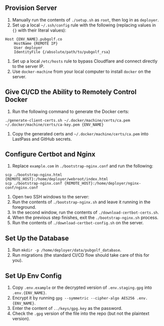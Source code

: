 ## Provision Server
1. Manually run the contents of `./setup.sh` as `root`, then log in as `deployer`.
1. Set up a local `~/.ssh/config` rule with the following (replacing values in `{}` with their literal values):
```
Host {ENV_NAME}.pubgolf.co
    HostName {REMOTE IP}
    User deployer
    IdentityFile {/absolute/path/to/pubgolf_rsa}
```
1. Set up a local `/etc/hosts` rule to bypass Cloudflare and connect directly to the server IP.
1. Use `docker-machine` from your local computer to install `docker` on the server.

## Give CI/CD the Ability to Remotely Control Docker
1. Run the following command to generate the Docker certs:
  ```
  ./generate-client-certs.sh ~/.docker/machine/certs/ca.pem ~/.docker/machine/certs/ca-key.pem {ENV_NAME}
  ```
1. Copy the generated certs and `~/.docker/machine/certs/ca.pem` into LastPass and GitHub secrets.

## Configure Certbot and Nginx
1. Replace `example.com` in `./bootstrap-nginx.conf` and run the following:
  ```
  scp ./bootstrap-nginx.html {REMOTE_HOST}:/home/deployer/webroot/index.html
  scp ./bootstrap-nginx.conf {REMOTE_HOST}:/home/deployer/nginx-conf/nginx.conf
  ```
1. Open two SSH windows to the server:
  1. Run the contents of `./bootstrap-nginx.sh` and leave it running in the foreground.
  1. In the second window, run the contents of `./download-certbot-certs.sh`.
  1. When the previous step finishes, exit the `./bootstrap-nginx.sh` process.
1. Run the contents of `./download-certbot-config.sh` on the server.

## Set Up the Database
1. Run `mkdir -p /home/deployer/data/pubgolf_database`.
1. Run migrations (the standard CI/CD flow should take care of this for you).

## Set Up Env Config
1. Copy `.env.example` or the decrypted version of `.env.staging.gpg` into `.env.{ENV_NAME}`.
1. Encrypt it by running `gpg --symmetric --cipher-algo AES256 .env.{ENV_NAME}`.
  1. Enter the content of `../keys/gpg.key` as the password.
  1. Check the `.gpg` version of the file into the repo (but not the plaintext version).

